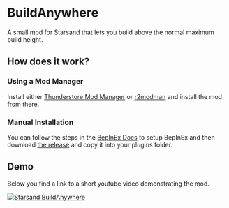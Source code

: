 ﻿# BuildAnywhere
A small mod for Starsand that lets you build above the normal maximum build height.
## How does it work?
### Using a Mod Manager
Install either [Thunderstore Mod Manager](https://www.overwolf.com/app/Thunderstore-Thunderstore_Mod_Manager) or [r2modman](https://thunderstore.io/package/ebkr/r2modman/) and install the mod from there.
### Manual Installation
You can follow the steps in the [BepInEx Docs](https://docs.bepinex.dev/articles/user_guide/installation/index.html) to setup BepInEx and then download [the release](https://github.com/sp00ktober/BuildAnywhere/releases) and copy it into your plugins folder.
## Demo
Below you find a link to a short youtube video demonstrating the mod.

[![Starsand BuildAnywhere](https://i3.ytimg.com/vi/Y_tlAOqP4Bw/maxresdefault.jpg)](https://youtu.be/Y_tlAOqP4Bw?t=2 "Starsand BuildAnywhere")